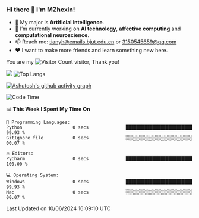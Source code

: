 ### Hi there 👋 I'm MZhexin!

- 💬 My major is **Artificial Intelligence**.
- 🔭 I’m currently working on **AI technology**, **affective computing** and **computational neuroscience**.
- 📫 Reach me: <tianyh@emails.bjut.edu.cn> or <3150545659@qq.com>
- :heart: I want to make more friends and learn something new here.

You are my ![Visitor Count](https://profile-counter.glitch.me/MZhexin/count.svg) visitor, Thank you!

 ![](https://github-readme-stats.vercel.app/api?username=MZhexin&show_icons=true&theme=transparent) ![Top Langs](https://github-readme-stats.vercel.app/api/top-langs/?username=MZhexin&layout=compact&theme=tokyonight) 

[![Ashutosh's github activity graph](https://github-readme-activity-graph.vercel.app/graph?username=MZhexin)](https://github.com/ashutosh00710/github-readme-activity-graph)



<!--START_SECTION:waka-->
![Code Time](http://img.shields.io/badge/Code%20Time-276%20hrs%2047%20mins-blue)

📊 **This Week I Spent My Time On** 

```text
💬 Programming Languages: 
Python                   0 secs              █████████████████████████   99.93 % 
GitIgnore file           0 secs              ░░░░░░░░░░░░░░░░░░░░░░░░░   00.07 % 

🔥 Editors: 
PyCharm                  0 secs              █████████████████████████   100.00 % 

💻 Operating System: 
Windows                  0 secs              █████████████████████████   99.93 % 
Mac                      0 secs              ░░░░░░░░░░░░░░░░░░░░░░░░░   00.07 % 
```


 Last Updated on 10/06/2024 16:09:10 UTC
<!--END_SECTION:waka-->



